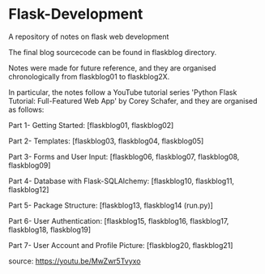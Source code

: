 # Flask-Development
A repository of notes on flask web development

The final blog sourcecode can be found in flaskblog directory.

Notes were made for future reference, and they are organised chronologically from flaskblog01 to flaskblog2X.

In particular, the notes follow a YouTube tutorial series 'Python Flask Tutorial: Full-Featured Web App' by Corey Schafer,
and they are organised as follows:

Part 1- Getting Started:
[flaskblog01, flaskblog02]

Part 2- Templates:
[flaskblog03, flaskblog04, flaskblog05]

Part 3- Forms and User Input:
[flaskblog06, flaskblog07, flaskblog08, flaskblog09]

Part 4- Database with Flask-SQLAlchemy:
[flaskblog10, flaskblog11, flaskblog12]

Part 5- Package Structure:
[flaskblog13, flaskblog14 (run.py)]

Part 6- User Authentication:
[flaskblog15, flaskblog16, flaskblog17, flaskblog18, flaskblog19]

Part 7- User Account and Profile Picture:
[flaskblog20, flaskblog21]

source: https://youtu.be/MwZwr5Tvyxo
